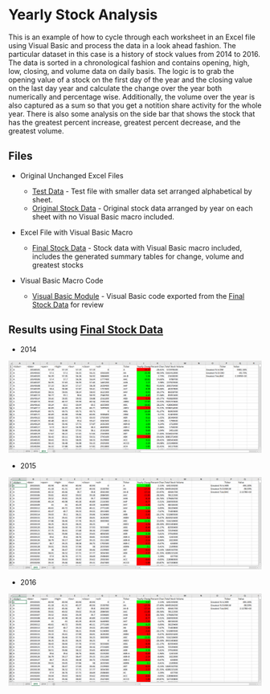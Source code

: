 # Yearly Stock Analysis

This is an example of how to cycle through each worksheet in an Excel file using Visual Basic and process the data in a look ahead fashion. The particular dataset in this case is a history of stock values from 2014 to 2016.   The data is sorted in a chronological fashion and contains opening, high, low, closing, and volume data on daily basis.  The logic is to grab the opening value of a stock on the first day of the year and the closing value on the last day year and calculate the change over the year both numerically and percentage wise.  Additionally, the volume over the year is also captured as a sum so that you get a notition share activity for the whole year.  There is also some analysis on the side bar that shows the stock that has the greatest percent increase, greatest percent decrease, and the greatest volume. 


## Files

* Original Unchanged Excel Files

  * [Test Data](Resources/originals/alphabetical_testing.xlsx) - Test file with smaller data set arranged alphabetical by sheet. 
  * [Original Stock Data](Resources/originals/Multiple_year_stock_data.xlsx) - Original stock data arranged by year on each sheet with no Visual Basic macro included.

* Excel File with Visual Basic Macro
  
  *  [Final Stock Data](Multiple_year_stock_data-final.xlsm) - Stock data with Visual Basic macro included, includes the generated summary tables for change, volume and greatest stocks
  
* Visual Basic Macro Code

  * [Visual Basic Module](processStocks.bas) - Visual Basic code exported from the [Final Stock Data](Multiple_year_stock_data-final.xlsm) for review
  
  
  
##   Results using [Final Stock Data](Multiple_year_stock_data-final.xlsm)

* 2014

![Result 2014](screenshots/Result-2014.png)

* 2015

![Result 2015](screenshots/Result-2015.png)

* 2016

![Result 2015](screenshots/Result-2015.png)
  
  
  